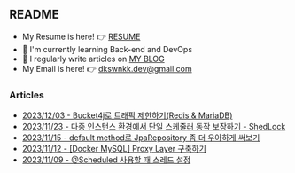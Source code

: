 
## README

- My Resume is here! 👉 [RESUME](https://www.rallit.com/resumes/12076@dkswnkk.dev/%EC%95%88%EC%A3%BC%ED%98%95)
- 🌱 I'm currently learning Back-end and DevOps
- 📝 I regularly write articles on [MY BLOG](https://dkswnkk.tistory.com/)
- My Email is here! 👉  dkswnkk.dev@gmail.com

### Articles

- [2023/12/03 - Bucket4j로 트래픽 제한하기(Redis & MariaDB)](https://dkswnkk.tistory.com/732) <br/>
- [2023/11/23 - 다중 인스턴스 환경에서 단일 스케줄러 동작 보장하기 - ShedLock](https://dkswnkk.tistory.com/731) <br/>
- [2023/11/15 - default method로 JpaRepository 좀 더 우아하게 써보기](https://dkswnkk.tistory.com/730) <br/>
- [2023/11/12 - [Docker MySQL] Proxy Layer 구축하기](https://dkswnkk.tistory.com/729) <br/>
- [2023/11/09 - @Scheduled 사용할 때 스레드 설정](https://dkswnkk.tistory.com/728) <br/>
